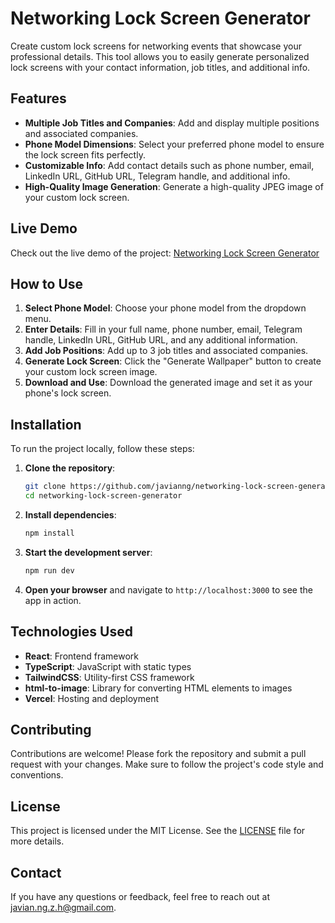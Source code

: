 # Networking Lock Screen Generator

Create custom lock screens for networking events that showcase your professional details. This tool allows you to easily generate personalized lock screens with your contact information, job titles, and additional info.

## Features

- **Multiple Job Titles and Companies**: Add and display multiple positions and associated companies.
- **Phone Model Dimensions**: Select your preferred phone model to ensure the lock screen fits perfectly.
- **Customizable Info**: Add contact details such as phone number, email, LinkedIn URL, GitHub URL, Telegram handle, and additional info.
- **High-Quality Image Generation**: Generate a high-quality JPEG image of your custom lock screen.

## Live Demo

Check out the live demo of the project: [Networking Lock Screen Generator](https://networking-wallpaper-generator.vercel.app/)

## How to Use

1. **Select Phone Model**: Choose your phone model from the dropdown menu.
2. **Enter Details**: Fill in your full name, phone number, email, Telegram handle, LinkedIn URL, GitHub URL, and any additional information.
3. **Add Job Positions**: Add up to 3 job titles and associated companies.
4. **Generate Lock Screen**: Click the "Generate Wallpaper" button to create your custom lock screen image.
5. **Download and Use**: Download the generated image and set it as your phone's lock screen.

## Installation

To run the project locally, follow these steps:

1. **Clone the repository**:
   ```bash
   git clone https://github.com/javianng/networking-lock-screen-generator.git
   cd networking-lock-screen-generator
   ```

2. **Install dependencies**:
   ```bash
   npm install
   ```

3. **Start the development server**:
   ```bash
   npm run dev
   ```

4. **Open your browser** and navigate to `http://localhost:3000` to see the app in action.

## Technologies Used

- **React**: Frontend framework
- **TypeScript**: JavaScript with static types
- **TailwindCSS**: Utility-first CSS framework
- **html-to-image**: Library for converting HTML elements to images
- **Vercel**: Hosting and deployment

## Contributing

Contributions are welcome! Please fork the repository and submit a pull request with your changes. Make sure to follow the project's code style and conventions.

## License

This project is licensed under the MIT License. See the [LICENSE](LICENSE) file for more details.

## Contact

If you have any questions or feedback, feel free to reach out at [javian.ng.z.h@gmail.com](mailto:javian.ng.z.h@gmail.com).
